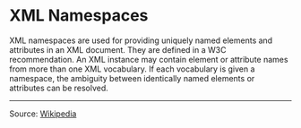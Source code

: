 # XML Namespaces

XML namespaces are used for providing uniquely named elements and attributes in an XML document. They are defined in a W3C recommendation. An XML instance may contain element or attribute names from more than one XML vocabulary. If each vocabulary is given a namespace, the ambiguity between identically named elements or attributes can be resolved.

---
Source: [Wikipedia](https://en.wikipedia.org/wiki/XML_namespace)